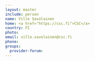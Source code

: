```yaml
---
layout: master
include: person
name: Ville Savolainen
home: <a href="https://csc.fi">CSC</a>
country: FI
photo:
email: ville.savolainen@csc.fi
phone:
groups:
  provider-forum:
---
```

